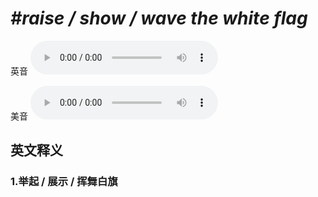 # ***\#raise / show / wave the white flag*** 
英音
<audio src="./media/raise   show   wave the white flag1_AAC.aac" controls="controls"></audio>

美音
<audio src="./media/raise   show   wave the white flag2_AAC.aac" controls="controls"></audio>



  

英文释义
---
### 1.**举起 / 展示 / 挥舞白旗**  


